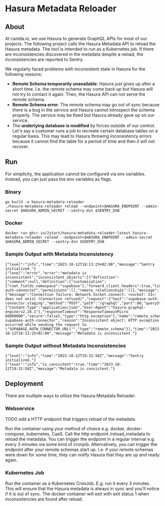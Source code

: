 # Hasura Metadata Reloader



## About

At canida.io, we use Hasura to generate GraphQL APIs for most of our projects. 
The following project calls the Hasura Metadata API to reload the Hasura metadata. The tool is intended to run as a Kubernetes job.
If there are inconsistencies discovered in the metadata despite a reload, the inconsistencies are reported to Sentry.

We regularly faced problems with inconsistent state in Hasura for the following reasons:

- **Remote Schema temporarily unavailable**: Hasura just gives up after a short time. I.e. the remote schema may come back up but Hasura will not try to contact it again. Then, the Hasura API can not serve the remote schema.
- **Remote Schema error**: The remote schema may go out of sync because there is a bug in the service and Hasura cannot introspect the schema properly. The service may be fixed but Hasura already gave up on our service.
- The **underlying database is modified** by forces outside of our control. Let's say a customer runs a job to recreate certain database tables on a regular basis. This may lead to Hasura throwing inconsistency errors because it cannot find the table for a period of time and then it will not recover.


## Run

For simplicity, the application cannot be configured via env variables. Instead, you can just pass the env variables as flags.


### Binary

```shell
go build -o hasura-metadata-reloader
./hasura-metadata-reloader reload --endpoint=$HASURA_ENDPOINT --admin-secret $HASURA_ADMIN_SECRET --sentry-dsn $SENTRY_DSN
```

### Docker 
```shell
docker run ghcr.io/2start/hasura-metadata-reloader:latest hasura-metadata-reloader reload --endpoint=$HASURA_ENDPOINT --admin-secret $HASURA_ADMIN_SECRET --sentry-dsn $SENTRY_DSN
```

### Sample Output with Metadata Inconsistency

```shell
{"level":"info","time":"2023-10-12T18:13:23+02:00","message":"Sentry initialized."}
{"level":"error","error":"metadata is inconsistent","inconsistent_objects":[{"definition":{"comment":null,"definition":{"customization":{"root_fields_namespace":"supabase"},"forward_client_headers":true,"timeout_seconds":60,"url_from_env":"SUPABASE_AUTH_CONNECTOR_URL"},"name":"supabase-auth-connector","permissions":[],"remote_relationships":[]},"message":{"message":"Connection failure: Network.Socket.connect: <socket: 31>: does not exist (Connection refused)","request":{"host":"supabase-auth-connector.staging","method":"POST","path":"/graphql","port":80,"queryString":"","requestHeaders":{"Content-Type":"application/json","User-Agent":"hasura-graphql-engine/v2.28.1"},"responseTimeout":"ResponseTimeoutMicro 60000000","secure":false},"type":"http_exception"},"name":"remote_schema supabase-auth-connector","reason":"Inconsistent object: HTTP exception occurred while sending the request to \"SUPABASE_AUTH_CONNECTOR_URL\"","type":"remote_schema"}],"time":"2023-10-12T18:13:25+02:00","message":"Metadata is inconsistent."}
```

### Sample Output without Metadata Inconsistencies

```shell
{"level":"info","time":"2023-10-12T19:32:56Z","message":"Sentry initialized."}
{"level":"info","is_consistent":true,"time":"2023-10-12T19:32:58Z","message":"Metadata is consistent."}
```

## Deployment

There are multiple ways to utilize the Hasura Metadata Reloader. 

### Webservice
TODO add a HTTP endpoint that triggers reload of the metadata.

Run the container using your method of choice e.g. docker, docker-compose, kubernetes, CaaS. Call the http endpoint /reload_metadata to reload the metadata. You can trigger the endpoint in a regular interval e.g. every 3 minutes via some kind of cronjob. Alternatively, you can trigger the endpoint after your remote schemas start up. I.e. if your remote schemas were down for some time, they can notify Hasura that they are up and ready again.


### Kubernetes Job

Run the container as a Kubernetes CronJob. E.g. run it every 3 minutes. This will ensure that the Hasura metadata is always in sync and you'll notice if it is out of sync. The docker container will exit with exit status 1 when inconsistencies are found after reload.





